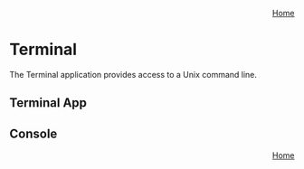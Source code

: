 <p align="right">
<a href="../README.md">Home</a>
</p>

# Terminal 
The Terminal application provides access to a Unix command line. 

## Terminal App 

## Console 

<p align="right">
<a href="../README.md">Home</a>
</p>